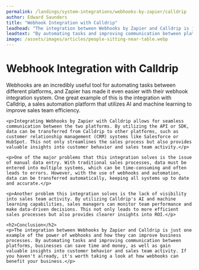 ```yaml
---
permalink: /landings/system-integrations/webhooks-by-zapier/calldrip
author: Edward Saunders
title: "Webhook Integration with Calldrip"
leadhead: "The integration between Webhooks by Zapier and Calldrip is just one example of the power of webhooks and how they can improve business processes"
leadtext: "By automating tasks and improving communication between platforms, businesses can save time and money, as well as gain valuable insights into customer behavior and sales team activity. If you haven't already, it's worth taking a look at how webhooks can benefit your business."
image: /assets/images/articles/people-sitting-near-table.webp
---
```

<div class="arttext">	<h1>Webhook Integration with Calldrip</h1>
	<p>Webhooks are an incredibly useful tool for automating tasks between different platforms, and Zapier has made it even easier with their webhook integration system. One great example of this is the integration with Calldrip, a sales automation platform that utilizes AI and machine learning to improve sales team efficiency.</p>

	<p>Integrating Webhooks by Zapier with Calldrip allows for seamless communication between the two platforms. By utilizing the API or SDK, data can be transferred from Calldrip to other platforms, such as customer relationship management (CRM) systems like Salesforce or HubSpot. This not only streamlines the sales process but also provides valuable insights into customer behavior and sales team activity.</p>

	<p>One of the major problems that this integration solves is the issue of manual data entry. With traditional sales processes, data must be entered into multiple systems, which can be time-consuming and often leads to errors. However, with the use of webhooks and automation, data can be transferred automatically, keeping all systems up to date and accurate.</p>

	<p>Another problem this integration solves is the lack of visibility into sales team activity. By utilizing Calldrip's AI and machine learning capabilities, sales managers can monitor team performance and make data-driven decisions. This not only leads to more efficient sales processes but also provides clearer insights into ROI.</p>

	<h2>Conclusion</h2>
	<p>The integration between Webhooks by Zapier and Calldrip is just one example of the power of webhooks and how they can improve business processes. By automating tasks and improving communication between platforms, businesses can save time and money, as well as gain valuable insights into customer behavior and sales team activity. If you haven't already, it's worth taking a look at how webhooks can benefit your business.</p>
</div>